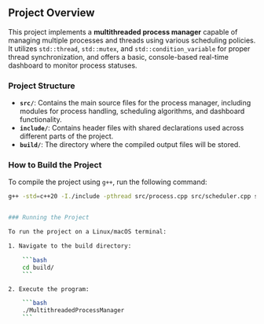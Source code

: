 ## Project Overview

This project implements a **multithreaded process manager** capable of managing multiple processes and threads using various scheduling policies. It utilizes `std::thread`, `std::mutex`, and `std::condition_variable` for proper thread synchronization, and offers a basic, console-based real-time dashboard to monitor process statuses.

### Project Structure

- **`src/`**: Contains the main source files for the process manager, including modules for process handling, scheduling algorithms, and dashboard functionality.
- **`include/`**: Contains header files with shared declarations used across different parts of the project.
- **`build/`**: The directory where the compiled output files will be stored.

### How to Build the Project

To compile the project using `g++`, run the following command:

```bash
g++ -std=c++20 -I./include -pthread src/process.cpp src/scheduler.cpp src/dashboard.cpp src/main.cpp -o build/MultithreadedProcessManager


### Running the Project

To run the project on a Linux/macOS terminal:

1. Navigate to the build directory:

    ```bash
    cd build/
    ```

2. Execute the program:

    ```bash
    ./MultithreadedProcessManager
    ```
